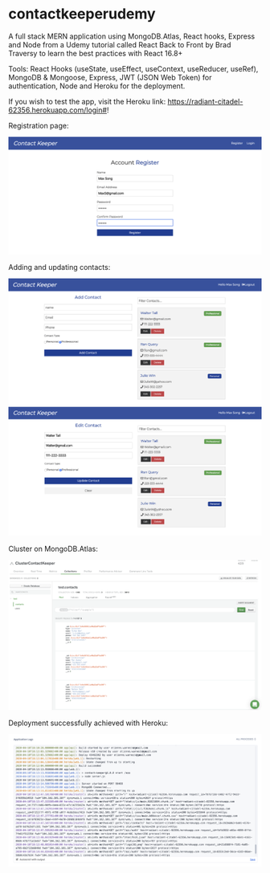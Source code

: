 # contactkeeperudemy

A full stack MERN application using MongoDB.Atlas, React hooks, Express and Node from a Udemy tutorial called React Back to Front by Brad Traversy to learn the best practices with React 16.8+

Tools: React Hooks (useState, useEffect, useContext, useReducer, useRef), MongoDB & Mongoose, Express, JWT (JSON Web Token) for authentication, Node and Heroku for the deployment.

If you wish to test the app, visit the Heroku link: https://radiant-citadel-62356.herokuapp.com/login#!

Registration page:

![](assets/registration.png)

Adding and updating contacts:

![](assets/addContact.png)
![](assets/update.png)

Cluster on MongoDB.Atlas:

![](assets/mongo.png)

Deployment successfully achieved with Heroku:

![](assets/Heroku.png)

